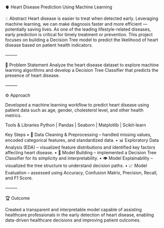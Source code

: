 🫀 Heart Disease Prediction Using Machine Learning

💡 Abstract
Heart disease is easier to treat when detected early. Leveraging machine learning, we can make diagnosis faster and more efficient — potentially saving lives. As one of the leading lifestyle-related diseases, early prediction is critical for timely treatment or prevention. This project focuses on building a Decision Tree model to predict the likelihood of heart disease based on patient health indicators.

⸻

📌 Problem Statement
Analyze the heart disease dataset to explore machine learning algorithms and develop a Decision Tree Classifier that predicts the presence of heart disease.

⸻

⚙ Approach

Developed a machine learning workflow to predict heart disease using patient data such as age, gender, cholesterol level, and other health metrics.

Tools & Libraries
Python | Pandas | Seaborn | Matplotlib | Scikit-learn

Key Steps
	•	🧹 Data Cleaning & Preprocessing – handled missing values, encoded categorical features, and standardized data.
	•	📊 Exploratory Data Analysis (EDA) – visualized feature distributions and identified key factors affecting heart disease.
	•	🌳 Model Building – implemented a Decision Tree Classifier for its simplicity and interpretability.
	•	👁 Model Explainability – visualized the tree structure to understand decision paths.
	•	📈 Model Evaluation – assessed using Accuracy, Confusion Matrix, Precision, Recall, and F1 Score.

⸻

🏆 Outcome

Created a transparent and interpretable model capable of assisting healthcare professionals in the early detection of heart disease, enabling data-driven healthcare decisions and improving patient outcomes.
